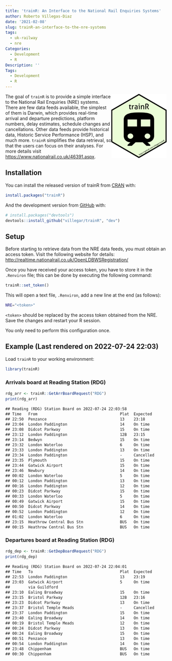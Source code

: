 ```yaml
---
title: 'trainR: An Interface to the National Rail Enquiries Systems'
author: Roberto Villegas-Diaz
date: '2021-02-08'
slug: trainR-an-interface-to-the-nre-systems
tags:
  - uk-railway
  - nre
Categories:
  - Development
  - R
Description: ''
Tags:
  - Development
  - R
---
```


<img src="https://raw.githubusercontent.com/villegar/trainR/main/inst/images/logo.png" alt="logo" align="right" height=200px/>

The goal of `trainR` is to provide a simple interface to the 
National Rail Enquiries (NRE) systems. There are few data feeds 
available, the simplest of them is Darwin, which provides real-time 
arrival and departure predictions, platform numbers, delay estimates, 
schedule changes and cancellations. Other data feeds provide historical 
data, Historic Service Performance (HSP), and much more. `trainR` 
simplifies the data retrieval, so that the users can focus on their 
analyses. For more details visit 
https://www.nationalrail.co.uk/46391.aspx.

## Installation

You can install the released version of trainR from [CRAN](https://CRAN.R-project.org) with:

``` r
install.packages("trainR")
```

And the development version from [GitHub](https://github.com/) with:

``` r
# install.packages("devtools")
devtools::install_github("villegar/trainR", "dev")
```

## Setup
Before starting to retrieve data from the NRE data feeds, you must obtain an access token. 
Visit the following website for details: http://realtime.nationalrail.co.uk/OpenLDBWSRegistration/

Once you have received your access token, you have to store it in the `.Renviron` file; this can be 
done by executing the following command:


```r
trainR::set_token()
```

This will open a text file, `.Renviron`, add a new line at the end (as follows):

```bash
NRE="<token>"
```

`<token>` should be replaced by the access token obtained from the NRE. Save the changes and restart 
your R session.

You only need to perform this configuration once.

## Example (Last rendered on 2022-07-24 22:03)

Load `trainR` to your working environment:

```r
library(trainR)
```

### Arrivals board at Reading Station (RDG)


```r
rdg_arr <- trainR::GetArrBoardRequest("RDG")
print(rdg_arr)
```

```
## Reading (RDG) Station Board on 2022-07-24 22:03:58
## Time   From                                    Plat  Expected
## 22:50  Penzance                                13    23:18
## 23:04  London Paddington                       14    On time
## 23:08  Didcot Parkway                          15    On time
## 23:12  London Paddington                       12B   23:15
## 23:14  Bedwyn                                  15    On time
## 23:32  London Waterloo                         6     On time
## 23:33  London Paddington                       13    On time
## 23:34  London Paddington                       -     Cancelled
## 23:35  Plymouth                                15    On time
## 23:44  Gatwick Airport                         15    On time
## 23:46  Newbury                                 14    On time
## 00:02  London Waterloo                         5     On time
## 00:12  London Paddington                       13    On time
## 00:16  London Paddington                       12    On time
## 00:23  Didcot Parkway                          15    On time
## 00:33  London Waterloo                         5     On time
## 00:49  Gatwick Airport                         15    On time
## 00:50  Didcot Parkway                          14    On time
## 00:52  London Paddington                       12    On time
## 01:02  London Waterloo                         6     On time
## 23:15  Heathrow Central Bus Stn                BUS   On time
## 00:15  Heathrow Central Bus Stn                BUS   On time
```

### Departures board at Reading Station (RDG)


```r
rdg_dep <- trainR::GetDepBoardRequest("RDG")
print(rdg_dep)
```

```
## Reading (RDG) Station Board on 2022-07-24 22:04:01
## Time   To                                      Plat  Expected
## 22:53  London Paddington                       13    23:19
## 23:03  Gatwick Airport                         5     On time
##        via Guildford                           
## 23:10  Ealing Broadway                         15    On time
## 23:15  Bristol Parkway                         12B   23:16
## 23:23  Didcot Parkway                          13    On time
## 23:37  Bristol Temple Meads                    -     Cancelled
## 23:37  London Paddington                       15    On time
## 23:40  Ealing Broadway                         14    On time
## 00:19  Bristol Temple Meads                    12    On time
## 00:24  Didcot Parkway                          13    On time
## 00:24  Ealing Broadway                         15    On time
## 00:51  Penzance                                13    On time
## 00:54  London Paddington                       14    On time
## 23:48  Chippenham                              BUS   On time
## 00:30  Chippenham                              BUS   On time
```
